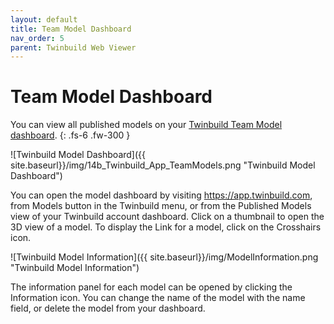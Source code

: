 ```yaml
---
layout: default
title: Team Model Dashboard
nav_order: 5
parent: Twinbuild Web Viewer
---
```


# Team Model Dashboard

You can view all published models on your [Twinbuild Team Model dashboard](https://app.twinbuild.com/).
{: .fs-6 .fw-300 }

![Twinbuild Model Dashboard]({{ site.baseurl}}/img/14b_Twinbuild_App_TeamModels.png "Twinbuild Model Dashboard")

You can open the model dashboard by visiting https://app.twinbuild.com, from Models button in the Twinbuild menu, or from the Published Models view of your Twinbuild account dashboard. Click on a thumbnail to open the 3D view of a model. To display the Link for a model, click on the Crosshairs icon.

![Twinbuild Model Information]({{ site.baseurl}}/img/ModelInformation.png "Twinbuild Model Information")

The information panel for each model can be opened by clicking the Information icon. You can change the name of the model with the name field, or delete the model from your dashboard.

